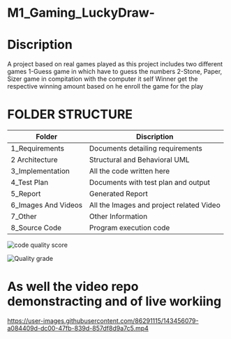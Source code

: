 # M1_Gaming_LuckyDraw-

# Discription 
A project based on real games played as this project includes two different games 
1-Guess game in which have to guess the numbers
2-Stone, Paper, Sizer game in compitation with the computer it self
Winner get the respective winning amount based on he enroll the game for the play


# FOLDER STRUCTURE

| Folder          |       Discription                                               |
| ----------------- | ------------------------------------------------------------------ |
| 1_Requirements	 |Documents detailing requirements |
| 2 Architecture	 |Structural and Behavioral UML |
| 3_Implementation	 |All the code written here |
| 4_Test Plan |Documents with test plan and output|
  5_Report     |Generated Report|
  6_Images And Videos|All the Images and project related Video|
  7_Other|Other Information|
  8_Source Code|Program execution code|
  
![code quality score](https://api.codiga.io/project/29942/score/svg)

![Quality grade](https://api.codiga.io/project/29942/status/svg)
# As well the video repo demonstracting and of live workiing
https://user-images.githubusercontent.com/86291115/143456079-a084409d-dc00-47fb-839d-857df8d9a7c5.mp4
